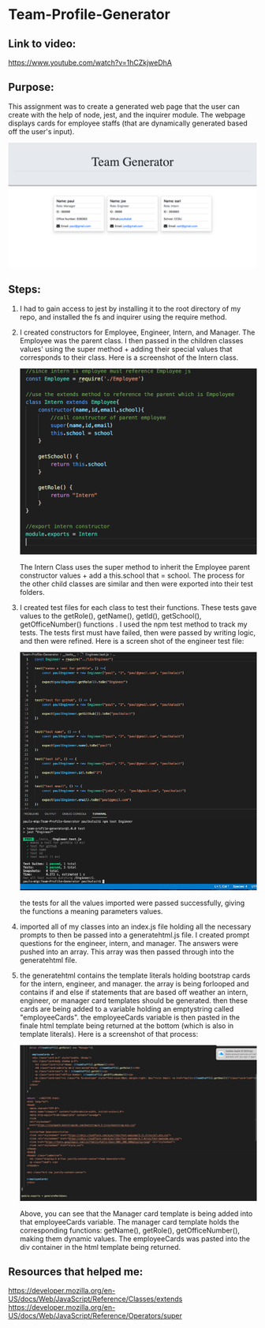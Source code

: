 # Team-Profile-Generator

## Link to video:
https://www.youtube.com/watch?v=1hCZkjweDhA

## Purpose: 
This assignment was to create a generated web page that the user can create with the help of node, jest, and the inquirer module. The webpage displays cards for employee staffs (that are dynamically generated based off the user's input).

![Screenshot](img/finalshowcase.png)

## Steps: 
1. I had to gain access to jest by installing it to the root directory of my repo, and installed the fs and inquirer using the require method. 

2. I created constructors for Employee, Engineer, Intern, and Manager. The Employee was the parent class. I then passed in the children classes values' using the super method + adding their special values that corresponds to their class. Here is a screenshot of the Intern class. 

    ![Screenshot](img/internClass.png)

    The Intern Class uses the super method to inherit the Employee parent constructor values + add a this.school that = school. The process for the other child classes are similar and then were exported into their test folders.

3. I created test files for each class to test their functions. These tests gave values to the getRole(), getName(), getId(), getSchool(), getOfficeNumber() functions . I used the npm test method to track my tests. The tests first must have failed, then were passed by writing logic, and then were refined. Here is a screen shot of the engineer test file: 

    ![Screenshot](img/engineertest.png)

    the tests for all the values imported were passed successfully, giving the functions a meaning parameters values.

4. imported all of my classes into an index.js file holding all the necessary prompts to then be passed into a generatehtml.js file. I created prompt questions for the engineer, intern, and manager. The answers were pushed into an array. This array was then passed through into the generatehtml file.

5. the generatehtml contains the template literals holding bootstrap cards for the intern, engineer, and manager. the array is being forlooped and contains if and else if statements that are based off weather an intern, engineer, or manager card templates should be generated. then these cards are being added to a variable holding an emptystring called "employeeCards". the employeeCards variable is then pasted in the finale html template being returned at the bottom (which is also in template literals). Here is a screenshot of that process: 

    ![Screenshot](img/template.png)

    Above, you can see that the Manager card template is being added into that employeeCards variable. The manager card template holds the corresponding functions: getName(), getRole(), getOfficeNumber(), making them  dynamic values. The employeeCards was pasted into the div container in the html template being returned. 

## Resources that helped me: 
https://developer.mozilla.org/en-US/docs/Web/JavaScript/Reference/Classes/extends
https://developer.mozilla.org/en-US/docs/Web/JavaScript/Reference/Operators/super